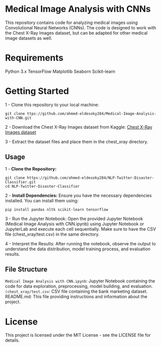 # Medical Image Analysis with CNNs

This repository contains code for analyzing medical images using Convolutional Neural Networks (CNNs). The code is designed to work with the Chest X-Ray Images dataset, but can be adapted for other medical image datasets as well.

# Requirements

Python 3.x
TensorFlow
Matplotlib
Seaborn
Scikit-learn

# Getting Started

1 - Clone this repository to your local machine:
```
git clone ttps://github.com/ahmed-eldesoky284/Medical-Image-Analysis-with-CNN.git
```
2 - Download the Chest X-Ray Images dataset from Kaggle: [Chest X-Ray Images dataset](https://www.kaggle.com/datasets/paultimothymooney/chest-xray-pneumonia)

3 - Extract the dataset files and place them in the chest_xray directory.

## Usage
1 - **Clone the Repository:**
   ```
   git clone https://github.com/ahmed-eldesoky284/NLP-Twitter-Disaster-Classifier.git
   cd NLP-Twitter-Disaster-Classifier
```

2 - **Install Dependencies:**
  Ensure you have the necessary dependencies installed. You can install them using:
  ```
  pip install pandas nltk scikit-learn tensorflow
  ```
3 - Run the Jupyter Notebook:
  Open the provided Jupyter Notebook 
  (Medical Image Analysis with CNN.ipynb) using Jupyter Notebook or JupyterLab and execute each cell sequentially. Make sure to have the CSV 
  file (chest_xray/test.csv) in the same directory.

4 - Interpret the Results:
   After running the notebook, observe the output to understand the data distribution, model training process, and evaluation results.

## File Structure
  `Medical Image Analysis with CNN.ipynb`: Jupyter Notebook containing the code for data exploration, preprocessing, model building,
  and evaluation.
  `(chest_xray/test.csv`: CSV file containing the bank marketing dataset.
  README.md: This file providing instructions and information about the project.

# License

This project is licensed under the MIT License - see the LICENSE file for details.
